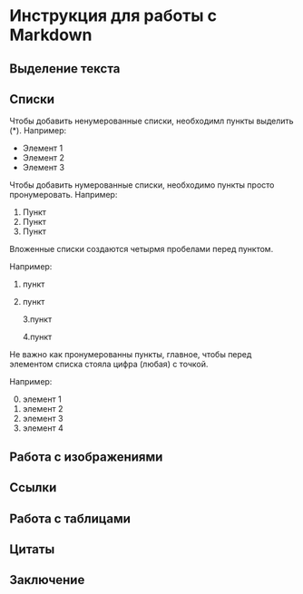 # Инструкция для работы с Markdown

## Выделение текста

## Списки

Чтобы добавить ненумерованные списки, необходимл пункты выделить (*). Например:
* Элемент 1
* Элемент 2
* Элемент 3

Чтобы добавить нумерованные списки, необходимо пункты просто пронумеровать. Например:
1. Пункт
2. Пункт
3. Пункт

Вложенные списки создаются четырмя пробелами перед пунктом.

Например:
1. пункт
2. пункт

   3.пункт
   
   4.пункт

Не важно как пронумерованны пункты, главное, чтобы перед элементом списка стояла цифра (любая) с точкой.

Например:

0. элемент 1
0. элемент 2
0. элемент 3
0. элемент 4


## Работа с изображениями

## Ссылки 

## Работа с таблицами

## Цитаты 

## Заключение 
